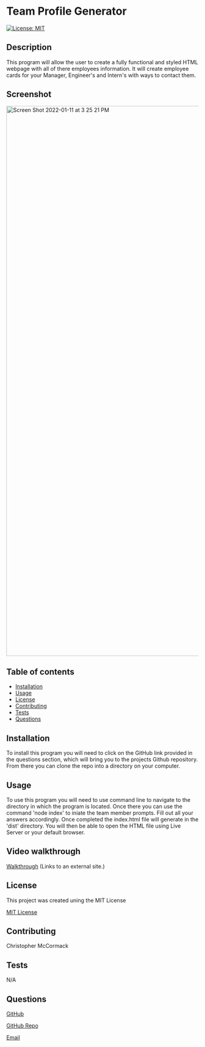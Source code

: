 # Team Profile Generator
[![License: MIT](https://img.shields.io/badge/License-MIT-yellow.svg)](https://opensource.org/licenses/MIT)

  ## Description
  This program will allow the user to create a fully functional and styled HTML webpage with all of there employees information. It will create employee cards for your Manager, Engineer's and Intern's with ways to contact them.
  
  ## Screenshot
  <img width="1440" alt="Screen Shot 2022-01-11 at 3 25 21 PM" src="https://user-images.githubusercontent.com/86354138/149016071-d48ead45-6a4d-49fc-a623-22309e5dc6dd.png">

  ## Table of contents

  * [Installation](#installation)
  * [Usage](#usage)
  * [License](#license)
  * [Contributing](#contributing)
  * [Tests](#tests)
  * [Questions](#questions)

  ## Installation
  To install this program you will need to click on the GitHub link provided in the questions section, which will bring you to the projects Github repository. From there you can clone the repo into a directory on your computer.

  ## Usage
  To use this program you will need to use command line to navigate to the directory in which the program is located. Once there you can use the command 'node index' to iniate the team member prompts. Fill out all your answers accordingly. Once completed the index.html file will generate in the 'dist' directory. You will then be able to open the HTML file using Live Server or your default browser.
  
  ## Video walkthrough
  [Walkthrough](https://watch.screencastify.com/v/Ykjn3VH5ZOvD8Jyz6i0h) (Links to an external site.)
  
  ## License
  This project was created uning the MIT License
 

  [MIT License](https://choosealicense.com/licenses/mit/)


  ## Contributing
  Christopher McCormack

  ## Tests
  N/A

  ## Questions

  [GitHub](https://github.com/CmcCormack92)
  
  [GitHub Repo](https://github.com/CmcCormack92/team-profile-generator)

  [Email](mailto:chrismack135@gmail.com)
